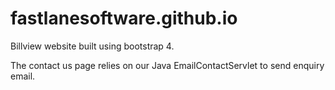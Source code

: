 # fastlanesoftware.github.io
Billview website built using bootstrap 4. 

The contact us page relies on our Java EmailContactServlet to send enquiry email.
